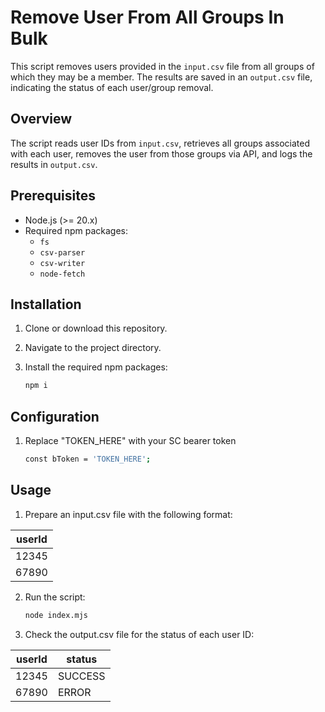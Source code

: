# Remove User From All Groups In Bulk

This script removes users provided in the `input.csv` file from all groups of which they may be a member. The results are saved in an `output.csv` file, indicating the status of each user/group removal.

## Overview

The script reads user IDs from `input.csv`, retrieves all groups associated with each user, removes the user from those groups via API, and logs the results in `output.csv`.

## Prerequisites

- Node.js (>= 20.x)
- Required npm packages:
  - `fs`
  - `csv-parser`
  - `csv-writer`
  - `node-fetch`

## Installation

1. Clone or download this repository.
2. Navigate to the project directory.
3. Install the required npm packages:

   ```bash
   npm i

## Configuration

1. Replace "TOKEN_HERE" with your SC bearer token 

    ```bash
    const bToken = 'TOKEN_HERE';


## Usage

1. Prepare an input.csv file with the following format:
    
| userId |
|--------|
| 12345  |
| 67890  |

2. Run the script:

    ```bash
    node index.mjs

3. Check the output.csv file for the status of each user ID:

| userId | status  |
|--------|---------|
| 12345  | SUCCESS |
| 67890  | ERROR   |


